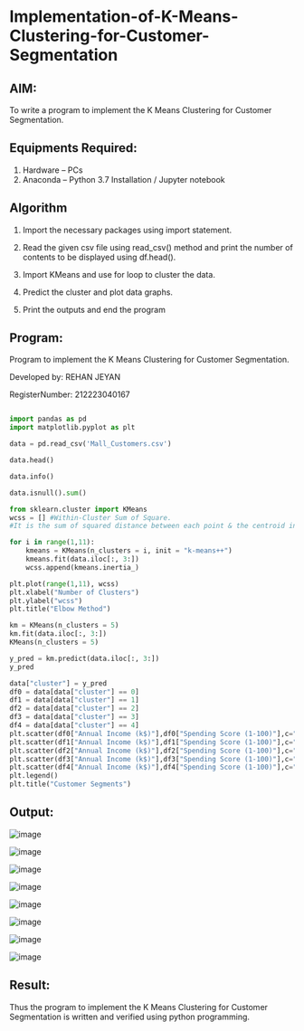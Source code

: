 # Implementation-of-K-Means-Clustering-for-Customer-Segmentation

## AIM:
To write a program to implement the K Means Clustering for Customer Segmentation.

## Equipments Required:
1. Hardware – PCs
2. Anaconda – Python 3.7 Installation / Jupyter notebook

## Algorithm
1. Import the necessary packages using import statement.

2. Read the given csv file using read_csv() method and print the number of contents to be displayed using df.head().

3. Import KMeans and use for loop to cluster the data.

4. Predict the cluster and plot data graphs.

5. Print the outputs and end the program

## Program:
Program to implement the K Means Clustering for Customer Segmentation.

Developed by: REHAN JEYAN

RegisterNumber: 212223040167
```python

import pandas as pd
import matplotlib.pyplot as plt

data = pd.read_csv('Mall_Customers.csv')

data.head()

data.info()

data.isnull().sum()

from sklearn.cluster import KMeans
wcss = [] #Within-Cluster Sum of Square.
#It is the sum of squared distance between each point & the centroid in a cluster

for i in range(1,11):
    kmeans = KMeans(n_clusters = i, init = "k-means++")
    kmeans.fit(data.iloc[:, 3:])
    wcss.append(kmeans.inertia_)

plt.plot(range(1,11), wcss)
plt.xlabel("Number of Clusters")
plt.ylabel("wcss")
plt.title("Elbow Method")

km = KMeans(n_clusters = 5)
km.fit(data.iloc[:, 3:])
KMeans(n_clusters = 5)

y_pred = km.predict(data.iloc[:, 3:])
y_pred

data["cluster"] = y_pred
df0 = data[data["cluster"] == 0]
df1 = data[data["cluster"] == 1]
df2 = data[data["cluster"] == 2]
df3 = data[data["cluster"] == 3]
df4 = data[data["cluster"] == 4]
plt.scatter(df0["Annual Income (k$)"],df0["Spending Score (1-100)"],c="red",label="cluster0")
plt.scatter(df1["Annual Income (k$)"],df1["Spending Score (1-100)"],c="black",label="cluster1")
plt.scatter(df2["Annual Income (k$)"],df2["Spending Score (1-100)"],c="blue",label="cluster2")
plt.scatter(df3["Annual Income (k$)"],df3["Spending Score (1-100)"],c="green",label="cluster3")
plt.scatter(df4["Annual Income (k$)"],df4["Spending Score (1-100)"],c="magenta",label="cluster4")
plt.legend()
plt.title("Customer Segments")
```

## Output:
![image](https://github.com/user-attachments/assets/46019971-457b-407b-a4e0-a3576ed95203)


![image](https://github.com/user-attachments/assets/35d0ade2-1053-4a45-91b4-169f8b917378)


![image](https://github.com/user-attachments/assets/23bfe2a6-5265-4802-96a7-86d3cf87e8ce)


![image](https://github.com/user-attachments/assets/c0f2011a-edce-44be-81c7-8c4fa91fcb3c)


![image](https://github.com/user-attachments/assets/0ac6803d-0599-49b3-b297-77b062fa2058)

![image](https://github.com/user-attachments/assets/b3ec9303-a858-4bb3-8a9c-f3d08917ef6c)


![image](https://github.com/user-attachments/assets/622d6e01-3f95-4bad-858b-a0202c952e15)


![image](https://github.com/user-attachments/assets/82a38809-75ff-4b3d-860a-a91322e45642)


## Result:
Thus the program to implement the K Means Clustering for Customer Segmentation is written and verified using python programming.
